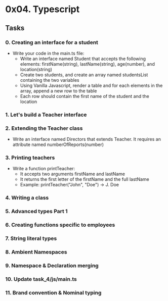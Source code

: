 # 0x04. Typescript

## Tasks
### 0. Creating an interface for a student
- Write your code in the main.ts file:
	* Write an interface named Student that accepts the following elements: firstName(string), lastName(string), age(number), and location(string)
	* Create two students, and create an array named studentsList containing the two variables
	* Using Vanilla Javascript, render a table and for each elements in the array, append a new row to the table
	* Each row should contain the first name of the student and the location

### 1. Let's build a Teacher interface

### 2. Extending the Teacher class
- Write an interface named Directors that extends Teacher. It requires an attribute named numberOfReports(number)

### 3. Printing teachers
- Write a function printTeacher:
	* It accepts two arguments firstName and lastName
	* It returns the first letter of the firstName and the full lastName
	* Example: printTeacher("John", "Doe") -> J. Doe

### 4. Writing a class

### 5. Advanced types Part 1

### 6. Creating functions specific to employees

### 7. String literal types

### 8. Ambient Namespaces

### 9. Namespace & Declaration merging

### 10. Update task_4/js/main.ts

### 11. Brand convention & Nominal typing
